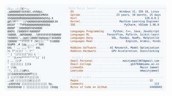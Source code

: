 <picture>
  <source srcset="https://raw.githubusercontent.com/mmazinjameel/mmazinjameel/main/dark_mode.svg?v=1759220099" media="(prefers-color-scheme: dark)">
  <img src="https://raw.githubusercontent.com/mmazinjameel/mmazinjameel/main/light_mode.svg?v=1759220099">
</picture>
